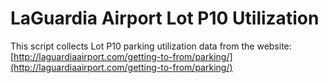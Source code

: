 # LaGuardia Airport Lot P10 Utilization

This script collects Lot P10 parking utilization data from the website: [http://laguardiaairport.com/getting-to-from/parking/](http://laguardiaairport.com/getting-to-from/parking/)


